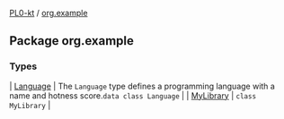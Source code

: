 [PL0-kt](../index.md) / [org.example](./index.md)

## Package org.example

### Types

| [Language](-language/index.md) | The `Language` type defines a programming language with a name and hotness score.`data class Language` |
| [MyLibrary](-my-library/index.md) | `class MyLibrary` |

